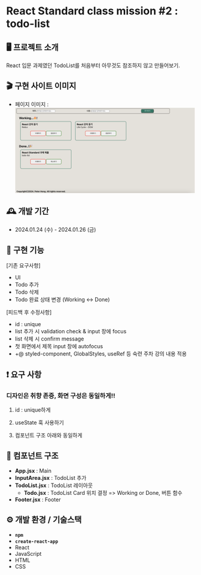 # React Standard class mission #2 : todo-list

## 🖥️ 프로젝트 소개

React 입문 과제였던 TodoList를 처음부터 아무것도 참조하지 않고 만들어보기.

## 🎬 구현 사이트 이미지

- 페이지 이미지 : ![Alt text](/asset/page-screenshot.png)

## 🕰️ 개발 기간

- 2024.01.24 (수) - 2024.01.26 (금)

## 📌 구현 기능

[기존 요구사항]

- UI
- Todo 추가
- Todo 삭제
- Todo 완료 상태 변경 (Working <-> Done)

[피드백 후 수정사항]

- id : unique
- list 추가 시 validation check & input 창에 focus
- list 삭제 시 confirm message
- 첫 화면에서 제목 input 창에 autofocus
- +@ styled-component, GlobalStyles, useRef 등 숙련 주차 강의 내용 적용

## ❗ 요구 사항

### 디자인은 취향 존중, 화면 구성은 동일하게!!

1. id : unique하게

2. useState 훅 사용하기

3. 컴포넌트 구조 아래와 동일하게

## 🔗 컴포넌트 구조

- **App.jsx** : Main
- **InputArea.jsx** : TodoList 추가
- **TodoList.jsx** : TodoList 레이아웃
  - **Todo.jsx** : TodoList Card 위치 결정 => Working or Done, 버튼 함수
- **Footer.jsx** : Footer

## ⚙️ 개발 환경 / 기술스택

- **`npm`**
- **`create-react-app`**
- React
- JavaScript
- HTML
- CSS
